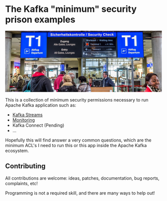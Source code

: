 # The Kafka "minimum" security prison examples

![security check](images/security-check.jpg "Security check")


This is a collection of minimum security permissions necessary to run Apache Kafka application such as:

* [Kafka Streams](kstreams/)
* [Monitoring](monitoring/)
* Kafka Connect (Pending)
* ...

Hopefully this will find answer a very common questions, which are the minimum ACL's I need to run this or this app inside the Apache Kafka ecosystem.


## Contributing

All contributions are welcome: ideas, patches, documentation, bug reports,
complaints, etc!

Programming is not a required skill, and there are many ways to help out!
